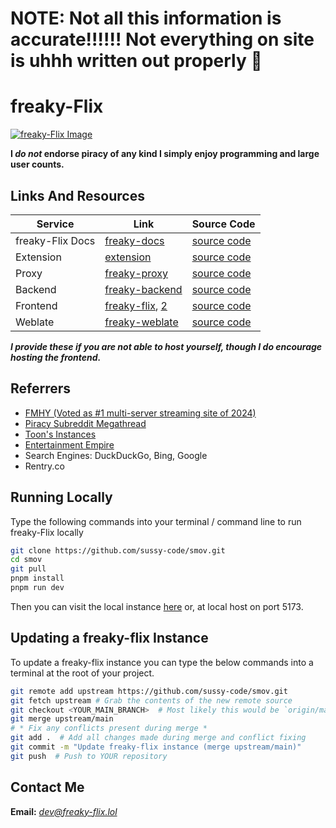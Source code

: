 # NOTE: Not all this information is accurate!!!!!! Not everything on site is uhhh written out properly :pray:

# freaky-Flix
[![freaky-Flix Image](.github/freaky-Flix.png)](https://docs.freaky-flix.lol)  

**I *do not* endorse piracy of any kind I simply enjoy programming and large user counts.**

## Links And Resources
| Service        | Link                                                             | Source Code                                              |
|----------------|------------------------------------------------------------------|----------------------------------------------------------|
| freaky-Flix Docs | [freaky-docs](https://docs.freaky-flix.lol)                          | [source code](https://github.com/sussy-code/docs)        |
| Extension      | [extension](https://docs.freaky-flix.lol/extension)                | [source code](https://github.com/sussy-code/browser-ext) |
| Proxy          | [freaky-proxy](https://freaky-proxy.up.railway.app)                  | [source code](https://github.com/sussy-code/freaky-proxy)  |             
| Backend        | [freaky-backend](https://backend.freaky-flix.lol)                    | [source code](https://github.com/sussy-code/backend)     |
| Frontend       | [freaky-flix](https://freaky-flix.lol), [2](https://flix.kanded.xyz) | [source code](https://github.com/sussy-code/smov)        |
| Weblate        | [freaky-weblate](https://docs.freaky-flix.lol/links/weblate)         | [source code](https://github.com/sussy-code/docs)        |

***I provide these if you are not able to host yourself, though I do encourage hosting the frontend.***


## Referrers
- [FMHY (Voted as #1 multi-server streaming site of 2024)](https://fmhy.net)
- [Piracy Subreddit Megathread](https://www.reddit.com/r/Piracy/s/iymSloEpXn)
- [Toon's Instances](https://erynith.github.io/movie-web-instances)
- [Entertainment Empire](https://discord.gg/8NSDNEMfja)
- Search Engines: DuckDuckGo, Bing, Google
- Rentry.co


## Running Locally
Type the following commands into your terminal / command line to run freaky-Flix locally
```bash
git clone https://github.com/sussy-code/smov.git
cd smov
git pull
pnpm install
pnpm run dev
```
Then you can visit the local instance [here](http://localhost:5173) or, at local host on port 5173.


## Updating a freaky-flix Instance
To update a freaky-flix instance you can type the below commands into a terminal at the root of your project.
```bash
git remote add upstream https://github.com/sussy-code/smov.git
git fetch upstream # Grab the contents of the new remote source
git checkout <YOUR_MAIN_BRANCH>  # Most likely this would be `origin/main`
git merge upstream/main
# * Fix any conflicts present during merge *
git add .  # Add all changes made during merge and conflict fixing
git commit -m "Update freaky-flix instance (merge upstream/main)"
git push  # Push to YOUR repository
```


## Contact Me
**Email:** *[dev@freaky-flix.lol](mailto:dev@freaky-flix.lol)* 
